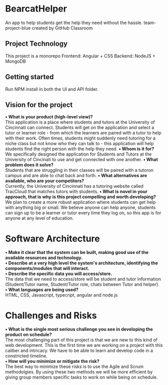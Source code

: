 # BearcatHelper

An app to help students get the help they need without the hassle.
team-project-blue created by GitHub Classroom

## Project Technology

This project is a monorepo
Frontend: Angular + CSS
Backend: NodeJS + MongoDB

## Getting started

Run NPM install in both the UI and API folder.

## Vision for the project

**• What is your product (high-level view)?**
<br/>This application is a place where students and tutors at the University of Cincinnati can connect. Students will get on the application and select a tutor or learner role - from which the learners are paired with a tutor to help with their work. Often times, students might suddenly need tutoring for a niche class but not know who they can talk to - this application will help students find the right person with the help they need.
**• Whom is it for?**
<br/> We specifically designed the application for Students and Tutors at the University of Cincinati to use and get connected with one another.
**• What problem does it solve?** 
<br/> Students that are struggling in their classes will be paired with a tutoron campus and are able to chat back and forth.
**• What alternatives are available, who are your competitors?**
<br/>Currently, the University of Cincinnati has a tutoring website called TracCloud that matches tutors with students.
**• What is novel in your approach, that is why is this project compelling and worth developing?**
<br/> We plan to create a more robust application where students can get help with anything big or small. We believe anyone can help anyone, students can sign up to be a learner or tutor every time they log on, so this app is for anyone at any level of education.



# Software Architecture

**• Make it clear that the system can be built, making good use of the available resources and technology.** 
<br/>
**• Describe at a very high level the system's architecture, identifying the components/modules that will interact.**
<br/>
**• Describe the specific data you will access/store.**
<br/> The data that we need to access/store will be student and tutor information (Student/Tutor name, Student/Tutor role, chats between Tutor and helper).
<br/>**• What languages are being used?**
<br/>HTML, CSS, Javascript, typecript, angular and node.js

# Challenges and Risks

**• What is the single most serious challenge you see in developing the product on schedule?**
<br/>The most challenging part of this project is that we are new to this kind of web development. This is the first time we are working on a project with this caliber and intricacy. We have to be able to learn and develop code in a constricted timeline.
<br/>**• How will you minimize or mitigate the risk?**
<br/>The best way to minimize these risks is to use the Agile and Scrum methodolgies. By using these two methods we will be more efficient by giving group members specific tasks to work on while being on schedule. 
